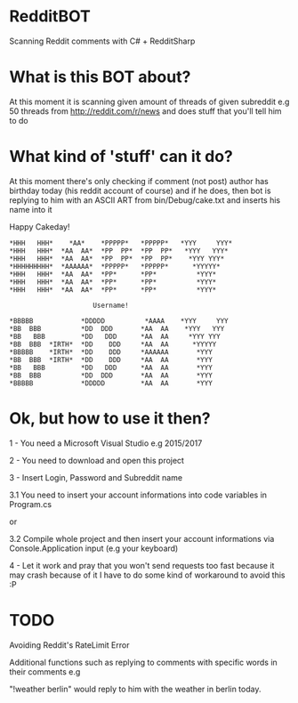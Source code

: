 # RedditBOT
Scanning Reddit comments with C# + RedditSharp 

# What is this BOT about?

At this moment it is scanning given amount of threads of given subreddit
  e.g 50 threads from http://reddit.com/r/news
  and does stuff that you'll tell him to do

# What kind of 'stuff' can it do?
At this moment there's only checking if comment (not post) author has birthday today (his reddit account of course)
and if he does, then bot is replying to him with an ASCII ART from bin/Debug/cake.txt and inserts his name into it

Happy Cakeday!

    *HHH   HHH*    *AA*    *PPPPP*   *PPPPP*   *YYY     YYY*
    *HHH   HHH*  *AA  AA*  *PP  PP*  *PP  PP*   *YYY   YYY*
    *HHH   HHH*  *AA  AA*  *PP  PP*  *PP  PP*    *YYY YYY*
    *HHHHHHHHH*  *AAAAAA*  *PPPPP*   *PPPPP*      *YYYYY*
    *HHH   HHH*  *AA  AA*  *PP*      *PP*          *YYY*
    *HHH   HHH*  *AA  AA*  *PP*      *PP*          *YYY*
    *HHH   HHH*  *AA  AA*  *PP*      *PP*          *YYY*

                         Username!                       

    *BBBBB            *DDDDD          *AAAA    *YYY     YYY
    *BB  BBB          *DD  DDD       *AA  AA    *YYY   YYY
    *BB   BBB         *DD   DDD      *AA  AA     *YYY YYY
    *BB  BBB  *IRTH*  *DD    DDD     *AA  AA      *YYYYY
    *BBBBB    *IRTH*  *DD    DDD     *AAAAAA       *YYY
    *BB  BBB  *IRTH*  *DD    DDD     *AA  AA       *YYY
    *BB   BBB         *DD   DDD      *AA  AA       *YYY
    *BB  BBB          *DD  DDD       *AA  AA       *YYY
    *BBBBB            *DDDDD         *AA  AA       *YYY

# Ok, but how to use it then?

1 - You need a Microsoft Visual Studio e.g 2015/2017

2 - You need to download and open this project

3 - Insert Login, Password and Subreddit name

3.1 You need to insert your account informations into code variables in Program.cs

or

3.2 Compile whole project and then insert your account informations via Console.Application input (e.g your keyboard)

4 - Let it work and pray that you won't send requests too fast because it may crash because of it
I have to do some kind of workaround to avoid this :P

# TODO

Avoiding Reddit's RateLimit Error

Additional functions such as replying to comments with specific words in their comments e.g

"!weather berlin" would reply to him with the weather in berlin today.

